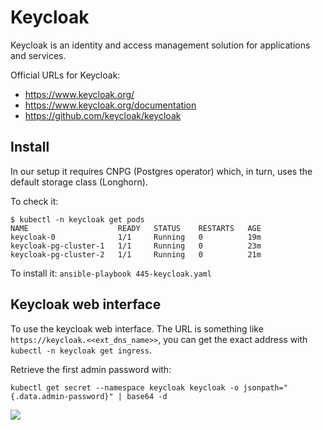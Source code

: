 # Keycloak

Keycloak is an identity and access management solution for applications and services.

Official URLs for Keycloak: 
 
- https://www.keycloak.org/  
- https://www.keycloak.org/documentation  
- https://github.com/keycloak/keycloak  

## Install

In our setup it requires CNPG (Postgres operator) which, in turn, uses the default storage class (Longhorn).

To check it: 

```
$ kubectl -n keycloak get pods
NAME                    READY   STATUS    RESTARTS   AGE
keycloak-0              1/1     Running   0          19m
keycloak-pg-cluster-1   1/1     Running   0          23m
keycloak-pg-cluster-2   1/1     Running   0          21m
```

To install it: `ansible-playbook 445-keycloak.yaml`

## Keycloak web interface

To use the keycloak web interface. The URL is something like `https://keycloak.<<ext_dns_name>>`, 
you can get the exact address with `kubectl -n keycloak get ingress`.

Retrieve the first admin password with:

```
kubectl get secret --namespace keycloak keycloak -o jsonpath="{.data.admin-password}" | base64 -d
```

![](keycloak.png "")

